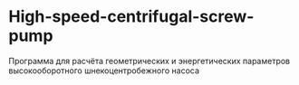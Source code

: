 # High-speed-centrifugal-screw-pump
Программа для расчёта геометрических и энергетических параметров высокооборотного шнекоцентробежного насоса
